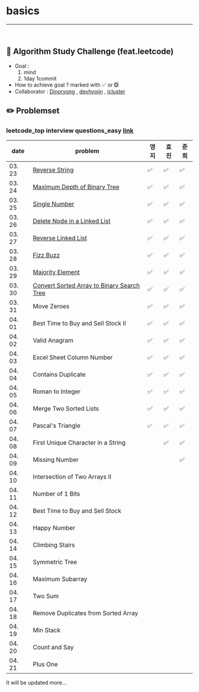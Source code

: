 # basics

---

<br>

## :notebook_with_decorative_cover: Algorithm Study Challenge (feat.leetcode)

- Goal :
  1. mind
  2. 1day 1commit
- How to achieve goal ? marked with :white_check_mark: or :negative_squared_cross_mark:
- Collaborator : [Dinoryong](https://github.com/Dinoryong) , [devhyojin]() , [icluster]()

## :pencil2: Problemset

### leetcode_top interview questions_easy [link](https://leetcode.com/problemset/algorithms/?difficulty=Easy)

| date   | problem                                                      | 영지               | 효진               | 준희               |
| ------ | ------------------------------------------------------------ | ------------------ | ------------------ | ------------------ |
| 03. 23 | [Reverse String](https://leetcode.com/problems/reverse-string/) | :white_check_mark: | :white_check_mark: | :white_check_mark: |
| 03. 24 | [Maximum Depth of Binary Tree](https://leetcode.com/problems/maximum-depth-of-binary-tree/) | :white_check_mark: | :white_check_mark: | :white_check_mark: |
| 03. 25 | [Single Number](https://leetcode.com/problems/single-number/) | :white_check_mark: | :white_check_mark: | :white_check_mark: |
| 03. 26 | [Delete Node in a Linked List](https://leetcode.com/problems/delete-node-in-a-linked-list/) | :white_check_mark: | :white_check_mark: | :white_check_mark: |
| 03. 27 | [Reverse Linked List](https://leetcode.com/problems/reverse-linked-list/) | :white_check_mark: | :white_check_mark: | :white_check_mark: |
| 03. 28 | [Fizz Buzz](https://leetcode.com/problems/fizz-buzz/)        | :white_check_mark: | :white_check_mark: | :white_check_mark: |
| 03. 29 | [Majority Element](https://leetcode.com/problems/majority-element/) | :white_check_mark: | :white_check_mark: | :white_check_mark: |
| 03. 30 | [Convert Sorted Array to Binary Search Tree](https://leetcode.com/problems/convert-sorted-array-to-binary-search-tree/) | :white_check_mark: | :white_check_mark: | :white_check_mark: |
| 03. 31 | Move Zeroes<br/>                                             | :white_check_mark: | :white_check_mark: | :white_check_mark: |
| 04. 01 | Best Time to Buy and Sell Stock II<br/>                      | :white_check_mark: | :white_check_mark: | :white_check_mark: |
| 04. 02 | Valid Anagram<br/>                                           | :white_check_mark: | :white_check_mark: | :white_check_mark: |
| 04. 03 | Excel Sheet Column Number <br/>                              | :white_check_mark: | :white_check_mark: | :white_check_mark: |
| 04. 04 | Contains Duplicate<br/>                                      | :white_check_mark: | :white_check_mark: | :white_check_mark: |
| 04. 05 | Roman to Integer<br/>                                        | :white_check_mark: | :white_check_mark: | :white_check_mark: |
| 04. 06 | Merge Two Sorted Lists<br/>                                  | :white_check_mark: | :white_check_mark: | :white_check_mark: |
| 04. 07 | Pascal's Triangle<br/>                                       | :white_check_mark: | :white_check_mark: | :white_check_mark: |
| 04. 08 | First Unique Character in a String<br/>                      |                    | :white_check_mark: | :white_check_mark: |
| 04. 09 | Missing Number<br/>                                          |                    |                    | :white_check_mark: |
| 04. 10 | Intersection of Two Arrays II<br/>                           |                    |                    |                    |
| 04. 11 | Number of 1 Bits<br/>                                        |                    |                    |                    |
| 04. 12 | Best Time to Buy and Sell Stock<br/>                         |                    |                    |                    |
| 04. 13 | Happy Number<br/>                                            |                    |                    |                    |
| 04. 14 | Climbing Stairs<br/>                                         |                    |                    |                    |
| 04. 15 | Symmetric Tree<br/>                                          |                    |                    |                    |
| 04. 16 | Maximum Subarray<br/>                                        |                    |                    |                    |
| 04. 17 | Two Sum<br/>                                                 |                    |                    |                    |
| 04. 18 | Remove Duplicates from Sorted Array<br/>                     |                    |                    |                    |
| 04. 19 | Min Stack<br/>                                               |                    |                    |                    |
| 04. 20 | Count and Say<br/>                                           |                    |                    |                    |
| 04. 21 | Plus One<br/>                                                |                    |                    |                    |

It will be updated more...
